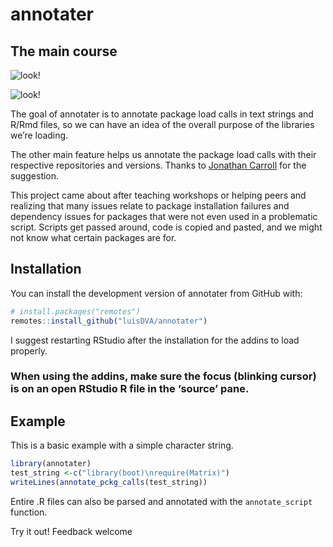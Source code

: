 
<!-- README.md is generated from README.Rmd. Please edit that file -->

# annotater

## The main course

![look\!](https://raw.githubusercontent.com/luisdva/annotater/master/inst/media/annotcalls.gif)

![look\!](https://raw.githubusercontent.com/luisdva/annotater/master/inst/media/repos2.gif)

The goal of annotater is to annotate package load calls in text strings
and R/Rmd files, so we can have an idea of the overall purpose of the
libraries we’re loading.

The other main feature helps us annotate the package load calls with
their respective repositories and versions. Thanks to [Jonathan
Carroll](https://github.com/jonocarroll) for the suggestion.

This project came about after teaching workshops or helping peers and
realizing that many issues relate to package installation failures and
dependency issues for packages that were not even used in a problematic
script. Scripts get passed around, code is copied and pasted, and we
might not know what certain packages are for.

## Installation

You can install the development version of annotater from GitHub with:

``` r
# install.packages("remotes")
remotes::install_github("luisDVA/annotater")
```

I suggest restarting RStudio after the installation for the addins to
load
properly.

### When using the addins, make sure the focus (blinking cursor) is on an open RStudio R file in the ‘source’ pane.

## Example

This is a basic example with a simple character string.

``` r
library(annotater)
test_string <-c("library(boot)\nrequire(Matrix)")
writeLines(annotate_pckg_calls(test_string))
```

Entire .R files can also be parsed and annotated with the
`annotate_script` function.

Try it out\! Feedback welcome

